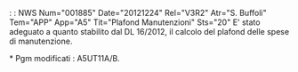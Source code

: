  :  : NWS Num="001885" Date="20121224" Rel="V3R2" Atr="S. Buffoli" Tem="APP" App="A5" Tit="Plafond Manutenzioni" Sts="20"
E' stato adeguato a quanto stabilito dal DL 16/2012, il calcolo del plafond delle spese di manutenzione.

\* Pgm modificati :  A5UT11A/B.
